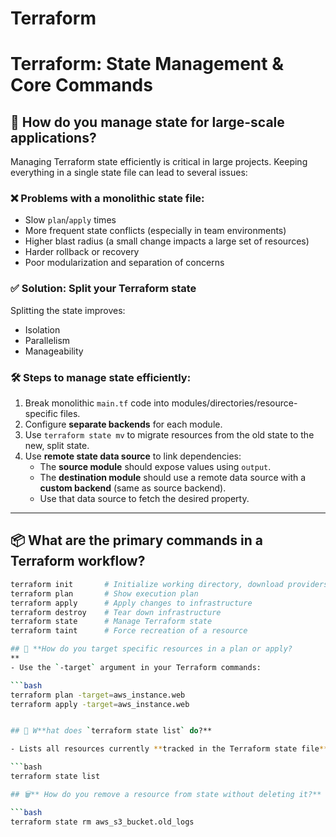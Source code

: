 # Terraform
# Terraform: State Management & Core Commands

## 📂 How do you manage state for large-scale applications?

Managing Terraform state efficiently is critical in large projects. Keeping everything in a single state file can lead to several issues:

### ❌ Problems with a monolithic state file:
- Slow `plan`/`apply` times
- More frequent state conflicts (especially in team environments)
- Higher blast radius (a small change impacts a large set of resources)
- Harder rollback or recovery
- Poor modularization and separation of concerns

### ✅ Solution: Split your Terraform state

Splitting the state improves:
- Isolation
- Parallelism
- Manageability

### 🛠️ Steps to manage state efficiently:
1. Break monolithic `main.tf` code into modules/directories/resource-specific files.
2. Configure **separate backends** for each module.
3. Use `terraform state mv` to migrate resources from the old state to the new, split state.
4. Use **remote state data source** to link dependencies:
   - The **source module** should expose values using `output`.
   - The **destination module** should use a remote data source with a **custom backend** (same as source backend).
   - Use that data source to fetch the desired property.

---

## 📦 What are the primary commands in a Terraform workflow?

```bash
terraform init       # Initialize working directory, download providers, configure backend
terraform plan       # Show execution plan
terraform apply      # Apply changes to infrastructure
terraform destroy    # Tear down infrastructure
terraform state      # Manage Terraform state
terraform taint      # Force recreation of a resource

## 🎯 **How do you target specific resources in a plan or apply?
**
- Use the `-target` argument in your Terraform commands:

```bash
terraform plan -target=aws_instance.web
terraform apply -target=aws_instance.web


## 📄 W**hat does `terraform state list` do?**

- Lists all resources currently **tracked in the Terraform state file**.

```bash
terraform state list

## 🗑️** How do you remove a resource from state without deleting it?**

```bash
terraform state rm aws_s3_bucket.old_logs

